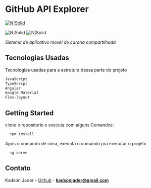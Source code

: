 # GitHub API Explorer


[![N|Solid](https://dummyimage.com/162x32/2aeb07/0011ff&text=Development+by+kadson)](https://www.linkedin.com/in/kadson-jader-martins-ferreira-69463731/)

![N|Solid](https://img.shields.io/badge/Version-1.0-brightgreen) ![N|Solid](https://img.shields.io/badge/status-Finished-brightgreen)

_Sistema de aplicativo movel de carona compartilhada_

## Tecnologias Usadas
Tecnologias usadas para a estrutura dessa parte do projeto
```sh
JavaScript
TypeScript
Angular
Google Material
Flex-layout
```
## Getting Started
clone o repositorio e executa com alguns Comandos:
```sh
  npm install
```

Após o comando de cima, executa o comando pra executar o projeto
```sh
  ng serve
```

## Contato

Kadson Jader - [Github](https://github.com/kadsonjader) - **kadsonjader@gmail.com**
